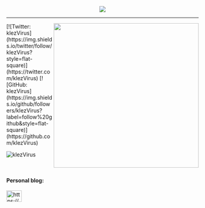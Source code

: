 <p align="center">
  <img src="https://i.imgur.com/MShGU4o.png">
</p>
<hr>

<img align='right' src="https://github-readme-stats.vercel.app/api?username=klezVirus&show_icons=true&theme=dark" width="380">
[![Twitter: klezVirus](https://img.shields.io/twitter/follow/klezVirus?style=flat-square)](https://twitter.com/klezVirus)
[![GitHub: klezVirus](https://img.shields.io/github/followers/klezVirus?label=follow%20github&style=flat-square)](https://github.com/klezVirus)

<p align="left"> <img src="https://komarev.com/ghpvc/?username=klezVirus" alt="klezVirus" /> </p>
<br>
</p>

<h4 align="left">Personal blog:</h4>
<p align="left">
<a href="https://klezVirus.github.io/" target="blank"><img align="center" src="https://cdn.jsdelivr.net/npm/simple-icons@3.0.1/icons/rss.svg" alt="https://klezVirus.github.io/" height="30" width="40" /></a>
</p>

<br>



<!--<p align="center">
  <a href="https://twitter.com/klezVirus"><img src="https://https://img.shields.io/twitter/follow/klezVirus?color=0ff00&label=%40klezVirus&logo=twitter&logoColor=00ff00&style=for-the-badge"></a>
  <a href="https://github.com/klezVirus"><img src="https://img.shields.io/github/followers/klezVirus?color=%2300ff00&logoColor=00ff00&logo=github&style=for-the-badge"></a>
</p>-->
